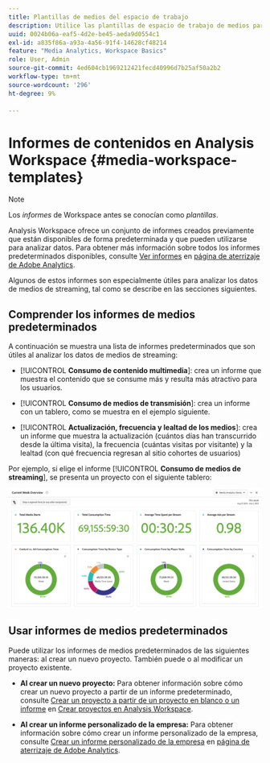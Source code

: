 ```yaml
---
title: Plantillas de medios del espacio de trabajo
description: Utilice las plantillas de espacio de trabajo de medios para analizar los datos de seguimiento. Elija plantillas estándar para medios de adquisición o de transmisión, o cree sus propias plantillas personalizadas.
uuid: 0024b06a-eaf5-4d2e-be45-aeda9d0554c1
exl-id: a835f86a-a93a-4a56-91f4-14628cf48214
feature: "Media Analytics, Workspace Basics"
role: User, Admin
source-git-commit: 4ed604cb1969212421fecd40996d7b25af50a2b2
workflow-type: tm+mt
source-wordcount: '296'
ht-degree: 9%

---
```


# Informes de contenidos en Analysis Workspace {#media-workspace-templates}

>[!NOTE]
>
>Los *informes* de Workspace antes se conocían como *plantillas*.

Analysis Workspace ofrece un conjunto de informes creados previamente que están disponibles de forma predeterminada y que pueden utilizarse para analizar datos. Para obtener más información sobre todos los informes predeterminados disponibles, consulte [Ver informes](https://experienceleague.adobe.com/docs/analytics/analyze/landing.html?lang=es#menus) en [página de aterrizaje de Adobe Analytics](https://experienceleague.adobe.com/docs/analytics/analyze/landing.html?lang=es).

Algunos de estos informes son especialmente útiles para analizar los datos de medios de streaming, tal como se describe en las secciones siguientes.

## Comprender los informes de medios predeterminados

A continuación se muestra una lista de informes predeterminados que son útiles al analizar los datos de medios de streaming:

* [!UICONTROL **Consumo de contenido multimedia**]: crea un informe que muestra el contenido que se consume más y resulta más atractivo para los usuarios.

* [!UICONTROL **Consumo de medios de transmisión**]: crea un informe con un tablero, como se muestra en el ejemplo siguiente.

* [!UICONTROL **Actualización, frecuencia y lealtad de los medios**]: crea un informe que muestra la actualización (cuántos días han transcurrido desde la última visita), la frecuencia (cuántas visitas por visitante) y la lealtad (con qué frecuencia regresan al sitio cohortes de usuarios)

Por ejemplo, si elige el informe [!UICONTROL **Consumo de medios de streaming**], se presenta un proyecto con el siguiente tablero:

![](/help/reporting/assets/aa-workspace.png)

## Usar informes de medios predeterminados

Puede utilizar los informes de medios predeterminados de las siguientes maneras:
al crear un nuevo proyecto. También puede o al modificar un proyecto existente.

* **Al crear un nuevo proyecto:** Para obtener información sobre cómo crear un nuevo proyecto a partir de un informe predeterminado, consulte [Crear un proyecto a partir de un proyecto en blanco o un informe](https://experienceleague.adobe.com/docs/analytics/analyze/analysis-workspace/build-workspace-project/create-projects.html?lang=es#create-a-project-from-a-blank-project-or-a-report) en [Crear proyectos en Analysis Workspace](https://experienceleague.adobe.com/docs/analytics/analyze/analysis-workspace/build-workspace-project/create-projects.html?lang=es#create-a-project-from-a-blank-project-or-a-report).

* **Al crear un informe personalizado de la empresa:** Para obtener información sobre cómo crear un informe personalizado de la empresa, consulte [Crear un informe personalizado de la empresa](https://experienceleague.adobe.com/docs/analytics/analyze/landing.html?lang=es#company-report) en [página de aterrizaje de Adobe Analytics](https://experienceleague.adobe.com/docs/analytics/analyze/landing.html?lang=es).
